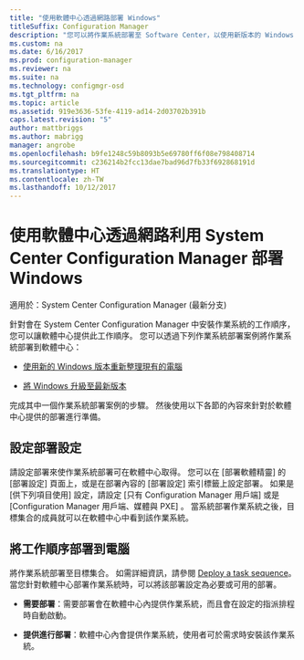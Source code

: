 ```yaml
---
title: "使用軟體中心透過網路部署 Windows"
titleSuffix: Configuration Manager
description: "您可以將作業系統部署至 Software Center，以使用新版本的 Windows 重新整理現有電腦，或將 Windows 升級至最新版本。"
ms.custom: na
ms.date: 6/16/2017
ms.prod: configuration-manager
ms.reviewer: na
ms.suite: na
ms.technology: configmgr-osd
ms.tgt_pltfrm: na
ms.topic: article
ms.assetid: 919e3636-53fe-4119-ad14-2d03702b391b
caps.latest.revision: "5"
author: mattbriggs
ms.author: mabrigg
manager: angrobe
ms.openlocfilehash: b9fe1248c59b8093b5e69780ff6f08e798408714
ms.sourcegitcommit: c236214b2fcc13dae7bad96d7fb33f692868191d
ms.translationtype: HT
ms.contentlocale: zh-TW
ms.lasthandoff: 10/12/2017
---
```

# <a name="use-software-center-to-deploy-windows-over-the-network-with-system-center-configuration-manager"></a>使用軟體中心透過網路利用 System Center Configuration Manager 部署 Windows

適用於：System Center Configuration Manager (最新分支)

針對會在 System Center Configuration Manager 中安裝作業系統的工作順序，您可以讓軟體中心提供此工作順序。 您可以透過下列作業系統部署案例將作業系統部署到軟體中心：

-   [使用新的 Windows 版本重新整理現有的電腦](refresh-an-existing-computer-with-a-new-version-of-windows.md)

-   [將 Windows 升級至最新版本](upgrade-windows-to-the-latest-version.md)

完成其中一個作業系統部署案例的步驟。 然後使用以下各節的內容來針對於軟體中心提供的部署進行準備。

## <a name="configure-deployment-settings"></a>設定部署設定  
請設定部署來使作業系統部署可在軟體中心取得。 您可以在 [部署軟體精靈] 的 [部署設定] 頁面上，或是在部署內容的 [部署設定] 索引標籤上設定部署。 如果是 [供下列項目使用]  設定，請設定 [只有 Configuration Manager 用戶端]  或是 [Configuration Manager 用戶端、媒體與 PXE] 。 當系統部署作業系統之後，目標集合的成員就可以在軟體中心中看到該作業系統。

##  <a name="BKMK_Deploy"></a> 將工作順序部署到電腦  
將作業系統部署至目標集合。 如需詳細資訊，請參閱 [Deploy a task sequence](manage-task-sequences-to-automate-tasks.md#BKMK_DeployTS)。 當您針對軟體中心部署作業系統時，可以將該部署設定為必要或可用的部署。

-   **需要部署**：需要部署會在軟體中心內提供作業系統，而且會在設定的指派排程時自動啟動。

-   **提供進行部署**：軟體中心內會提供作業系統，使用者可於需求時安裝該作業系統。
